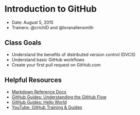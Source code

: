 # Introduction to GitHub

- Date: August 5, 2015
- Trainers: @crichID and @loranallensmith

## Class Goals

- Understand the benefits of distributed version control (DVCS)
- Understand basic GitHub workflows
- Create your first pull request on GitHub.com

## Helpful Resources

- [Markdown Reference Docs](https://help.github.com/categories/writing-on-github/)
- [GitHub Guides: Understanding the GitHub Flow](https://guides.github.com/introduction/flow/)
- [GitHub Guides: Hello World](https://guides.github.com/activities/hello-world/)
- [YouTube: GitHub Training & Guides](https://www.youtube.com/user/GitHubGuides)
